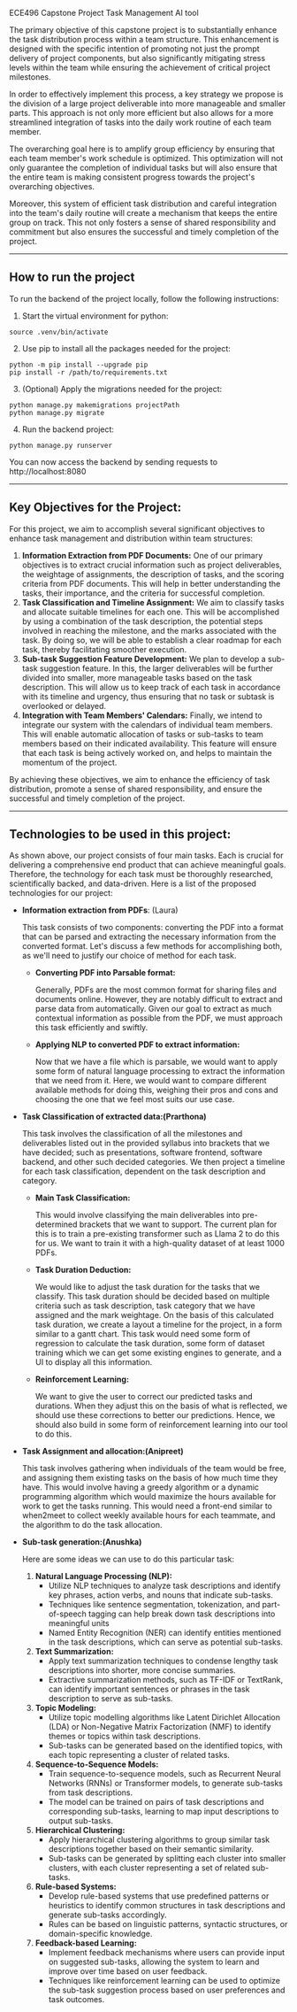 ECE496 Capstone Project
Task Management AI tool

The primary objective of this capstone project is to substantially enhance the task distribution process within a team structure. This enhancement is designed with the specific intention of promoting not just the prompt delivery of project components, but also significantly mitigating stress levels within the team while ensuring the achievement of critical project milestones.

In order to effectively implement this process, a key strategy we propose is the division of a large project deliverable into more manageable and smaller parts. This approach is not only more efficient but also allows for a more streamlined integration of tasks into the daily work routine of each team member.

The overarching goal here is to amplify group efficiency by ensuring that each team member's work schedule is optimized. This optimization will not only guarantee the completion of individual tasks but will also ensure that the entire team is making consistent progress towards the project's overarching objectives.

Moreover, this system of efficient task distribution and careful integration into the team's daily routine will create a mechanism that keeps the entire group on track. This not only fosters a sense of shared responsibility and commitment but also ensures the successful and timely completion of the project.

---
## How to run the project

To run the backend of the project locally, follow the following instructions: 

1. Start the virtual environment for python:
```
source .venv/bin/activate
```

2. Use pip to install all the packages needed for the project: 
```
python -m pip install --upgrade pip
pip install -r /path/to/requirements.txt
```

3. (Optional) Apply the migrations needed for the project:
```
python manage.py makemigrations projectPath
python manage.py migrate
```

4. Run the backend project: 
```
python manage.py runserver
```
You can now access the backend by sending requests to http://localhost:8080

---

## Key Objectives for the Project:

For this project, we aim to accomplish several significant objectives to enhance task management and distribution within team structures:

1. **Information Extraction from PDF Documents:** One of our primary objectives is to extract crucial information such as project deliverables, the weightage of assignments, the description of tasks, and the scoring criteria from PDF documents. This will help in better understanding the tasks, their importance, and the criteria for successful completion.
2. **Task Classification and Timeline Assignment:** We aim to classify tasks and allocate suitable timelines for each one. This will be accomplished by using a combination of the task description, the potential steps involved in reaching the milestone, and the marks associated with the task. By doing so, we will be able to establish a clear roadmap for each task, thereby facilitating smoother execution.
3. **Sub-task Suggestion Feature Development:** We plan to develop a sub-task suggestion feature. In this, the larger deliverables will be further divided into smaller, more manageable tasks based on the task description. This will allow us to keep track of each task in accordance with its timeline and urgency, thus ensuring that no task or subtask is overlooked or delayed.
4. **Integration with Team Members' Calendars:** Finally, we intend to integrate our system with the calendars of individual team members. This will enable automatic allocation of tasks or sub-tasks to team members based on their indicated availability. This feature will ensure that each task is being actively worked on, and helps to maintain the momentum of the project.

By achieving these objectives, we aim to enhance the efficiency of task distribution, promote a sense of shared responsibility, and ensure the successful and timely completion of the project.

---

## Technologies to be used in this project:

As shown above, our project consists of four main tasks. Each is crucial for delivering a comprehensive end product that can achieve meaningful goals. Therefore, the technology for each task must be thoroughly researched, scientifically backed, and data-driven. Here is a list of the proposed technologies for our project:

- **Information extraction from PDFs**: (Laura)
    
    This task consists of two components: converting the PDF into a format that can be parsed and extracting the necessary information from the converted format. Let's discuss a few methods for accomplishing both, as we'll need to justify our choice of method for each task.
    
    - **Converting PDF into Parsable format:**
        
        Generally, PDFs are the most common format for sharing files and documents online. However, they are notably difficult to extract and parse data from automatically. Given our goal to extract as much contextual information as possible from the PDF, we must approach this task efficiently and swiftly.
        
    - **Applying NLP to converted PDF to extract information:**
        
        Now that we have a file which is parsable, we would want to apply some form of natural language processing to extract the information that we need from it. Here, we would want to compare different available methods for doing this, weighing their pros and cons and choosing the one that we feel most suits our use case.
        
- **Task Classification of extracted data:(Prarthona)**
    
    This task involves the classification of all the milestones and deliverables listed out in the provided syllabus into brackets that we have decided; such as presentations, software frontend, software backend, and other such decided categories. We then project a timeline for each task classification, dependent on the task description and category.
    
    - **Main Task Classification:**
        
        This would involve classifying the main deliverables into pre-determined brackets that we want to support. The current plan for this is to train a pre-existing transformer such as Llama 2 to do this for us. We want to train it with a high-quality dataset of at least 1000 PDFs.
        
    - **Task Duration Deduction:**
        
        We would like to adjust the task duration for the tasks that we classify. This task duration should be decided based on multiple criteria such as task description, task category that we have assigned and the mark weightage. On the basis of this calculated task duration, we create a layout a timeline for the project, in a form similar to a gantt chart. This task would need some form of regression to calculate the task duration, some form of dataset training which we can get some existing engines to generate, and a UI to display all this information.
        
    - **Reinforcement Learning:**
        
        We want to give the user to correct our predicted tasks and durations. When they adjust this on the basis of what is reflected, we should use these corrections to better our predictions. Hence, we should also build in some form of reinforcement learning into our tool to do this.
        
- **Task Assignment and allocation:(Anipreet)**
    
    This task involves gathering when individuals of the team would be free, and assigning them existing tasks on the basis of how much time they have. This would involve having a greedy algorithm or a dynamic programming algorithm which would maximize the hours available for work to get the tasks running. This would need a front-end  similar to when2meet to collect weekly available hours for each teammate, and the algorithm to do the task allocation.
    
- **Sub-task generation:(Anushka)**
    
    Here are some ideas we can use to do this particular task:
    
    1. **Natural Language Processing (NLP):**
        - Utilize NLP techniques to analyze task descriptions and identify key phrases, action verbs, and nouns that indicate sub-tasks.
        - Techniques like sentence segmentation, tokenization, and part-of-speech tagging can help break down task descriptions into meaningful units
        - Named Entity Recognition (NER) can identify entities mentioned in the task descriptions, which can serve as potential sub-tasks.
    2. **Text Summarization:**
        - Apply text summarization techniques to condense lengthy task descriptions into shorter, more concise summaries.
        - Extractive summarization methods, such as TF-IDF or TextRank, can identify important sentences or phrases in the task description to serve as sub-tasks.
    3. **Topic Modeling:**
        - Utilize topic modelling algorithms like Latent Dirichlet Allocation (LDA) or Non-Negative Matrix Factorization (NMF) to identify themes or topics within task descriptions.
        - Sub-tasks can be generated based on the identified topics, with each topic representing a cluster of related tasks.
    4. **Sequence-to-Sequence Models:**
        - Train sequence-to-sequence models, such as Recurrent Neural Networks (RNNs) or Transformer models, to generate sub-tasks from task descriptions.
        - The model can be trained on pairs of task descriptions and corresponding sub-tasks, learning to map input descriptions to output sub-tasks.
    5. **Hierarchical Clustering:**
        - Apply hierarchical clustering algorithms to group similar task descriptions together based on their semantic similarity.
        - Sub-tasks can be generated by splitting each cluster into smaller clusters, with each cluster representing a set of related sub-tasks.
    6. **Rule-based Systems:**
        - Develop rule-based systems that use predefined patterns or heuristics to identify common structures in task descriptions and generate sub-tasks accordingly.
        - Rules can be based on linguistic patterns, syntactic structures, or domain-specific knowledge.
    7. **Feedback-based Learning:**
        - Implement feedback mechanisms where users can provide input on suggested sub-tasks, allowing the system to learn and improve over time based on user feedback.
        - Techniques like reinforcement learning can be used to optimize the sub-task suggestion process based on user preferences and task outcomes.
